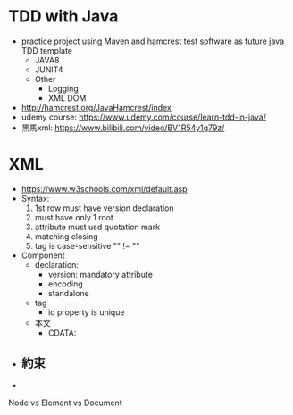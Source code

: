 # TDD with Java
- practice project using Maven and hamcrest test software as future java TDD template
  - JAVA8
  - JUNIT4
  - Other
    - Logging
    - XML DOM
- http://hamcrest.org/JavaHamcrest/index
- udemy course: https://www.udemy.com/course/learn-tdd-in-java/
- 黑馬xml: https://www.bilibili.com/video/BV1R54y1q79z/

# XML
  - https://www.w3schools.com/xml/default.asp
  - Syntax:
    1. 1st row must have version declaration <?xml version="1.0"?>
    2. must have only 1 root
    3. attribute must usd quotation mark <user id="10">
    4. matching closing
    5. tag is case-sensitive "<case>" != "<Case>"
  - Component
    - declaration: <?xml attribute="value ?>
      * version: mandatory attribute
      * encoding
      * standalone
    - tag
      * id property is unique
    - 本文
      - CDATA: <![CDATA[ *contnet* ]]>
  - 約束
    -
  - 
Node vs Element vs Document